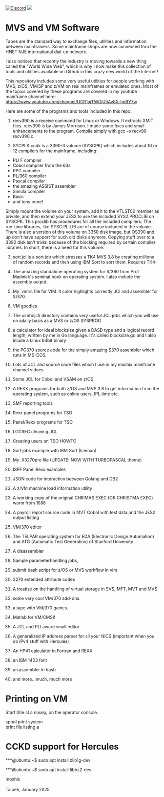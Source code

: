 
[![Discord](https://img.shields.io/discord/423767742546575361.svg?label=&logo=discord&logoColor=ffffff&color=7389D8&labelColor=6A7EC2)](https://discord.gg/vpEv3HJ)
<a href="https://hits.seeyoufarm.com"><img src="https://hits.seeyoufarm.com/api/count/incr/badge.svg?url=https%3A%2F%2Fgithub.com%2Fmoshix%2Fmvs&count_bg=%2379C83D&title_bg=%23555555&icon=&icon_color=%23E7E7E7&title=hits&edge_flat=false"/></a>


# MVS and VM Software


Tapes are the standard way to exchange files, utilities and information between mainframers. Some mainframe shops are now connected thru the HNET NJE international dial-up network.  

I also noticed that recently the industry is moving towards a new thing called the "World Wide Web", which is why I now make this collection of tools and utilities available on Github in this crazy new world of the Internet!

This repository includes some very useful utilities for people working with MVS, z/OS, VM/SP and z/VM on real mainframes or emulated ones. Most of the topics covered by these programs are covered in my youtube mainframe channel here: https://www.youtube.com/channel/UCR1ajTWGiUtiAv8X-hpBY7w

Here are some of the programs and tools included in this repo:

1. recv390 is a receive command for Linux or Windows. It extracts XMIT files. recv390 is by James Morrison. I made some fixes and small enhancements to the program. Compile simply with gcc -o recv90 recv390.c.


2. SYCPLK.ccdk is a 3390-3 volume (SYSCPK) which includes about 10 or 12 compilers for the mainframe, including:

- PLI F compiler
- Cobol compiler from the 60s
- RPG compiler
- PL/360 compiler
- Pascal compiler
- the amazing ASSIST assembler
- Simula compiler
- Basic
- and tons more!

 Simply mount the volume on your system, add it to the VTLST00 member as private, and then extend your JES2 to use the included
 SYS2.PROCLIB on SYSCPK. This proclib has procedures for all the included compilers. The run-time libraries, like SYSC.PLILIB are of course included in the volume. There is also a version of this volume on 3350 disk image, but OS390 and up don't have support for such old disks anymore. Copying stuff over to a 3390 disk isn't trivial because of the blocking required by certain compiler libraries. In short, there is a need for this volume. 

3. sort.jcl is a sort job which stresses a TK4 MVS 3.8 by creating millions of random records and then using IBM Sort to sort them. Requires TK4-

4. The amazing standalone operating system for S/360 from Prof Madnick's seminal book on operating system. I also include the assembly output. 

5. My .vimrc file for VIM. It color highlights correctly JCl and assembler for S/370. 

6. VM goodies

7. The usefuljcl/ directory contains very useful JCL jobs which you will use on adaily basis as a MVS or z/OS SYSPROG

8. a calculator for ideal blocksize given a DASD type and a logical record length, written by me in Go language. It's called blocksize.go and I also inlude a Linux 64bit binary

9. the PC370 source code for the simply amazing S370 assembler which runs in MS-DOS. 

10. Lots of JCL and source code files which I use in my moshix mainframe channel vidoes

11. Some JCL for Cobol and VSAM on z/OS

12. A REXX programs for both z/OS and MVS 3.8 to get information from the operating system, such as online users, IPL time etc. 

13. SMF reporting tools

14. Rexx panel programs for TSO

15. Panel/Rexx programs for TSO

16. LOGREC cleaning JCL

18. Creating users on TSO HOWTO

19. Sort jobs example with IBM Sort (Iceman)

21. My .X3270pro file (UPDATE: NOW WITH TURBOPASCAL theme)

22. ISPF Panel Rexx examples

23. JSON code for interaction between Golang and DB2

24. A z/VM machine load information utility

25. A working copy of the original CHRIMAS EXEC (OR CHRISTMA EXEC) worm from 1988

26. A payroll report source code in MVT Cobol with test data and the JES2 output listing

27. VM/370 editor
    
28. The TELPAR operating system for EDA (Electronic Design Automation) and 
 ATG (Automatic Test Generation) of Stanford University

29. A disassembler

30.  Sample parameterhandling jobs, 

31.  submit bash script for z/OS or MVS workflow in vim

32.  3270 extended attribute codes
    
33. A treatise on the handling of virtual storage in SVS, MFT, MVT and MVS

34.  some very cool VM/370 add-ons. 

35.  a tape with VM/370 games. 

36. Matlab for VM/CMS!!    

37. A JCL and PLI aware small editor

38. A generalized IP address parser for all your NICS (important when you do IPv4 stuff with Hercules)  

39.  An HP41 calculator in Fortran and REXX

40.  an IBM 1403 font
    
41. an assembler in bash
  
42.  and more...much, much more  

Printing on VM
===============

Start 00e cl a nosep, on the operator console.  

spool print system  
print file listing a   
  
CCKD support for Hercules
=========================

***@ubuntu:~$ sudo apt install zlib1g-dev

***@ubuntu:~$ sudo apt install libbz2-dev



moshix   
<br>
Taipeh, January 2025
